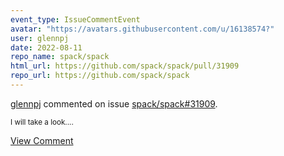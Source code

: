 ```yaml
---
event_type: IssueCommentEvent
avatar: "https://avatars.githubusercontent.com/u/16138574?"
user: glennpj
date: 2022-08-11
repo_name: spack/spack
html_url: https://github.com/spack/spack/pull/31909
repo_url: https://github.com/spack/spack
---
```


<a href='https://github.com/glennpj' target='_blank'>glennpj</a> commented on issue <a href='https://github.com/spack/spack/pull/31909' target='_blank'>spack/spack#31909</a>.

<small>I will take a look....</small>

<a href='https://github.com/spack/spack/pull/31909' target='_blank'>View Comment</a>